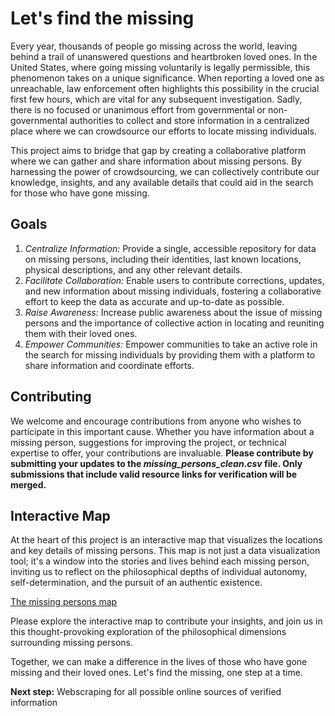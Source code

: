 # Let's find the missing

Every year, thousands of people go missing across the world, leaving behind a trail of unanswered questions and heartbroken loved ones. In the United States, where going missing voluntarily is legally permissible, this phenomenon takes on a unique significance. When reporting a loved one as unreachable, law enforcement often highlights this possibility in the crucial first few hours, which are vital for any subsequent investigation. Sadly, there is no focused or unanimous effort from governmental or non-governmental authorities to collect and store information in a centralized place where we can crowdsource our efforts to locate missing individuals.


This project aims to bridge that gap by creating a collaborative platform where we can gather and share information about missing persons. By harnessing the power of crowdsourcing, we can collectively contribute our knowledge, insights, and any available details that could aid in the search for those who have gone missing.


## Goals
1. *Centralize Information:* Provide a single, accessible repository for data on missing persons, including their identities, last known locations, physical descriptions, and any other relevant details.
2. *Facilitate Collaboration:* Enable users to contribute corrections, updates, and new information about missing individuals, fostering a collaborative effort to keep the data as accurate and up-to-date as possible.
3. *Raise Awareness:* Increase public awareness about the issue of missing persons and the importance of collective action in locating and reuniting them with their loved ones.
4. *Empower Communities:* Empower communities to take an active role in the search for missing individuals by providing them with a platform to share information and coordinate efforts.


## Contributing
We welcome and encourage contributions from anyone who wishes to participate in this important cause. Whether you have information about a missing person, suggestions for improving the project, or technical expertise to offer, your contributions are invaluable.
**Please contribute by submitting your updates to the *missing_persons_clean.csv* file. Only submissions that include valid resource links for verification will be merged.**

## Interactive Map
At the heart of this project is an interactive map that visualizes the locations and key details of missing persons. This map is not just a data visualization tool; it's a window into the stories and lives behind each missing person, inviting us to reflect on the philosophical depths of individual autonomy, self-determination, and the pursuit of an authentic existence.

[The missing persons map](https://sumitdeole.github.io/find-the-missing/)

Please explore the interactive map to contribute your insights, and join us in this thought-provoking exploration of the philosophical dimensions surrounding missing persons.

Together, we can make a difference in the lives of those who have gone missing and their loved ones. Let's find the missing, one step at a time.

**Next step:** Webscraping for all possible online sources of verified information
